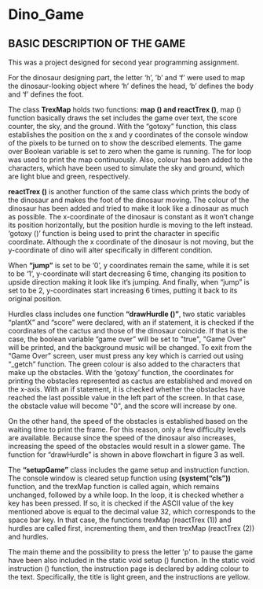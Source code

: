 # Dino_Game

## BASIC DESCRIPTION OF THE GAME

This was a project designed for second year programming assignment. 

For the dinosaur designing part, the letter ‘h’, ’b’ and ‘f’ were used to map the dinosaur-looking object where ‘h’ defines the head, ‘b’ defines the body and ‘f’ defines the foot.

The class **TrexMap** holds two functions: **map () and reactTrex ()**, map () function basically draws the set includes the game over text, the score counter, the sky, and the ground. With the “gotoxy” function, this class establishes the position on the x and y coordinates of the console window of the pixels to be turned on to show the described elements. The game over Boolean variable is set to zero when the game is running. The for loop was used to print the map continuously. Also, colour has been added to the characters, which have been used to simulate the sky and ground, which are light blue and green, respectively.

**reactTrex ()** is another function of the same class which prints the body of the dinosaur and makes the foot of the dinosaur moving. The colour of the dinosaur has been added and tried to make it look like a dinosaur as much as possible. The x-coordinate of the dinosaur is constant as it won’t change its position horizontally, but the position hurdle is moving to the left instead. ‘gotoxy ()’ function is being used to print the character in specific coordinate.  Although the x coordinate of the dinosaur is not moving, but the y-coordinate of dino will alter specifically in different condition.

When **“jump”** is set to be ‘0’, y coordinates remain the same, while it is set to be ‘1’, y-coordinate will start decreasing 6 time, changing its position to upside direction making it look like it’s jumping. And finally, when “jump” is set to be 2, y-coordinates start increasing 6 times, putting it back to its original position.

Hurdles class includes one function **“drawHurdle ()”**, two static variables “plantX” and “score” were declared, with an if statement, it is checked if the coordinates of the cactus and those of the dinosaur coincide. If that is the case, the boolean variable “game over” will be set to "true", "Game Over" will be printed, and the background music will be changed. To exit from the “Game Over” screen, user must press any key which is carried out using “_getch” function. The green colour is also added to the characters that make up the obstacles. With the ‘gotoxy’ function, the coordinates for printing the obstacles represented as cactus are established and moved on the x-axis. With an if statement, it is checked whether the obstacles have reached the last possible value in the left part of the screen. In that case, the obstacle value will become "0", and the score will increase by one. 

On the other hand, the speed of the obstacles is established based on the waiting time to print the frame. For this reason, only a few difficulty levels are available. Because since the speed of the dinosaur also increases, increasing the speed of the obstacles would result in a slower game. The function for “drawHurdle” is shown in above flowchart in figure 3 as well.  

The **“setupGame”** class includes the game setup and instruction function. The console window is cleared setup function using **(system(“cls”))** function, and the trexMap function is called again, which remains unchanged, followed by a while loop. In the loop, it is checked whether a key has been pressed. If so, it is checked if the ASCII value of the key mentioned above is equal to the decimal value 32, which corresponds to the space bar key. In that case, the functions trexMap (reactTrex (1)) and hurdles are called first, incrementing them, and then trexMap (reactTrex (2)) and hurdles.

 The main theme and the possibility to press the letter 'p' to pause the game have been also included in the static void setup () function. In the static void instruction () function, the instruction page is declared by adding colour to the text. Specifically, the title is light green, and the instructions are yellow. 
